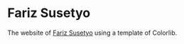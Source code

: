 # Fariz Susetyo

The website of [Fariz Susetyo](https://www.youtube.com/c/FarizSusetyoOfficial) using a template of Colorlib. 